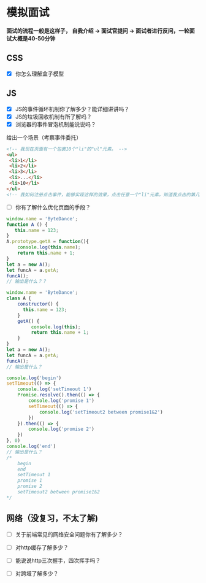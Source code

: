 # 模拟面试

**面试的流程一般是这样子， 自我介绍 -> 面试官提问 -> 面试者进行反问，一轮面试大概是40-50分钟**



## CSS

- [x] 你怎么理解盒子模型



## JS 

- [x] JS的事件循环机制你了解多少？能详细讲讲吗？
- [x] JS的垃圾回收机制有所了解吗？
- [x] 浏览器的事件冒泡机制能说说吗？

给出一个场景（考察事件委托）

```HTML
<!-- 我现在页面有一个包裹10个"li"的"ul"元素。 -->
<ul>
 <li>1</li>
 <li>2</li>
 <li>3</li>
 <li>...</li>
 <li>10</li>
</ul>
<!-- 我如何注册点击事件，能够实现这样的效果，点击任意一个"li"元素，知道我点击的第几个"li"元素 -->
```

- [ ] 你有了解什么优化页面的手段？

```js
window.name = 'ByteDance'; 
function A () {
   this.name = 123;
}
A.prototype.getA = function(){
    console.log(this.name);
    return this.name + 1;
} 
let a = new A(); 
let funcA = a.getA;
funcA(); 
// 输出是什么？？

window.name = 'ByteDance'; 
class A {
    constructor() {
      this.name = 123;
    }
    getA() { 
         console.log(this);
         return this.name + 1; 
    }
} 
let a = new A(); 
let funcA = a.getA;
funcA();
// 输出是什么？
```

```js
console.log('begin')
setTimeout(() => {
    console.log('setTimeout 1')
    Promise.resolve().then(() => {
        console.log('promise 1')
        setTimeout(() => {
            console.log('setTimeout2 between promise1&2')
        })
    }).then(() => {
        console.log('promise 2')
    })
}, 0) 
console.log('end')
// 输出是什么？
/* 
	begin
	end
	setTimeout 1
	promise 1
	promise 2
	setTimeout2 between promise1&2
*/
```





## 网络（没复习，不太了解)

- [ ] 关于前端常见的网络安全问题你有了解多少？
- [ ] 对http缓存了解多少？
- [ ] 能说说http三次握手，四次挥手吗？
- [ ] 对跨域了解多少？



